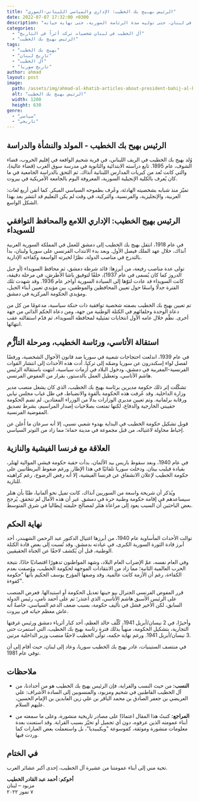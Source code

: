 ```yaml
---
title: "الرئيس بهـيج بك الخطيب: الإداري والسياسي اللبناني-السوري"
date: 2022-07-07 17:32:00 +0300
description: "سيرة حياة الرئيس بهيج بك الخطيب الإداري اللامع، والمحافظ التوافقي للسويداء، من مولده في لبنان، حتى توليه سدة الرئاسة السورية، حتى نهاية حياته."
categories:
  - "آل الخطيب في لبنان شخصيات تركت أثراً في التاريخ"
  - "الرئيس بهيج بك الخطيب"
tags:
  - "بهيج بك الخطيب"
  - "تاريخ لبنان"
  - "آل الخطيب"
  - "تاريخ سوريا"
author: ahmad
layout: post
image:
  path: /assets/img/ahmad-al-khatib-articles-about-president-bahij-al-khatib.webp
  alt: "الرئيس بهيج بك الخطيب"
  width: 1200
  height: 630
genre:
  - "سياسي"
  - "تاريخي"
---
```


## الرئيس بهيح بك الخطيب - المولد والنشأة والدراسة

وُلد بهيج بك الخطيب في الريف اللبناني، في قرية شحيم الواقعة في إقليم الخروب، قضاء الشوف، عام 1895. تابع دراسته الابتدائية والثانوية في مدرسة سوق الغرب (قضاء عالية)، والتي كانت تُعد من كبريات المدارس اللبنانية آنذاك. ثم التحق بالدراسة الجامعية في ما كان يُعرف بالكلية الإنجيلية السورية، المعروفة اليوم بالجامعة الأمريكية في بيروت.

تميّز منذ شبابه بشخصيته الهادئة، وعُرف بطموحه السياسي المبكر. كما أتقن أربع لغات: العربية، والإنجليزية، والفرنسية، والتركية، في وقت لم يكن التعليم قد انتشر بعد بهذا الشكل الواسع.

## الرئيس بهيج الخطيب: الإداري اللامع والمحافظ التوافقي للسويداء

في عام 1918، انتقل بهيج بك الخطيب إلى دمشق للعمل في المملكة السورية العربية آنذاك، خلال عهد الملك فيصل الأول. وبعد بدء الانتداب الفرنسي على سوريا ولبنان، بدأ بالتدرج في مناصب الدولة، نظرًا لخبرته الواسعة وكفاءته الإدارية.

تولى عدة مناصب رفيعة، من أبرزها: قائد شرطة دمشق، ثم محافظ السويداء (أو جبل الدروز كما كان يُسمى في عام 1937)، خلفًا لتوفيق باشا الأطرش، في مرحلة دقيقة، كانت السويداء قد عادت لتوّها إلى السيادة السورية أواخر عام 1936. وقد شهدت تلك الفترة جدلًا واسعًا حول تعيين المحافظين والموظفين، بين مؤيدي تعيين أبناء الجبل، ومؤيدي الحكومة المركزية في دمشق.

تم تعيين بهيج بك الخطيب بصفته شخصية توافقية ذات حنكة سياسية، مدعومًا من كل من دعاة الوحدة وحلفائهم في الكتلة الوطنية من جهة، ومن دعاة الحكم الذاتي من جهة أخرى. نظّم خلال عامه الأول انتخابات تمثيلية لمحافظة السويداء، ثم قدّم استقالته عقب انتهائها.

## استقالة الأتاسي، ورئاسة الخطيب، ومرحلة التأزُّم

في عام 1939، اندلعت احتجاجات شعبية في سوريا ضد قانون الأحوال الشخصية، ورفضًا لفصل لواء إسكندرون عن سوريا وضمّه إلى تركيا. أدت هذه الأحداث إلى انتشار القوات الفرنسية-المغربية في دمشق، ودخول البلاد في أزمات سياسية، انتهت باستقالة الرئيس هاشم الأتاسي، وتعطيل العمل بالدستور، بقرار من المفوض الفرنسي.

تشكّلت إثر ذلك حكومة مديرين برئاسة بهيج بك الخطيب، الذي كان يشغل منصب مدير وزارة الداخلية. وقد عُرفت هذه الحكومة بالقوة والانضباط، في ظل غياب مجلس نيابي ورقابة برلمانية. وتم تعيين مديري الوزارات بدلًا من الوزراء المعتادين. لم تضم الحكومة حقيبتي الخارجية والدفاع، لكنها تمتعت بصلاحيات إصدار المراسيم، بشرط تصديق المفوضية الفرنسية.

قوبل تشكيل حكومة الخطيب في البداية بهدوء شعبي نسبي، إلا أنه سرعان ما أُعلن عن إحباط محاولة لاغتياله، من قبل مجموعة في مدينة حماة؛ مما زاد من التوتر السياسي.

## العلاقة مع فرنسا الفيشية والنازية

في عام 1940، وبعد سقوط باريس بيد الألمان، بدأت حقبة حكومة فيشي الموالية لهتلر، بقيادة فيليب بيتان. ودخلت سوريا تلقائيًا في هذا الإطار. ورغم ضغوط البريطانيين على حكومة الخطيب لإعلان الانشقاق عن فرنسا الفيشية، إلا أنه رفض الرضوخ، رغم كراهيته للنازية.

ويُذكر أن شريحة واسعة من السوريين آنذاك، كانت تميل نحو ألمانيا، ظنًا بأن هتلر سيساعدهم في إقامة حكومة وطنية حرة في دمشق. غير أن هذه الآمال لم تتحقق. يُرجح بعض الباحثين أن السبب يعود إلى مراعاة هتلر لمصالح حليفته إيطاليا في شرق المتوسط.

## نهاية الحكم

توالت الأحداث المأساوية عام 1940، من أبرزها اغتيال الدكتور عبد الرحمن الشهبندر، أحد أبرز قادة الثورة السورية الكبرى، في عيادته بدمشق. وقد نُسبت إلى بعض قادة الكتلة الوطنية، قبل أن يُكشف لاحقًا عن الجناة الحقيقيين.

وفي العام نفسه، عمّ الإضراب العام البلاد، وشهد المواطنون تدهورًا اقتصاديًا حادًا، نتيجة الحرب العالمية الثانية؛ مما زاد من الانتقادات الموجهة لحكومة الخطيب، ووُصفت بعدم الكفاءة، رغم أن الأزمة كانت عالمية. وقد وصفها المؤرخ يوسف الحكيم بأنها "حكومة كفوءة".

قرر المفوض الفرنسي الجنرال بيو حينها تعديل الحكومة أو استبدالها. فعرض المنصب على الرئيس الأسبق هاشم الأتاسي، الذي اعتذر؛ ثم على أحمد نامي، رئيس الدولة السابق، لكن الأخير فشل في تأليف حكومة، بسبب ضعف الدعم السياسي، خاصةً أنه عاش معظم حياته في بيروت.

وأخيرًا، في 2 نيسان/أبريل 1941، كُلّف خالد العظم، أحد كبار أثرياء دمشق ورئيس غرفتها التجارية، بتشكيل الحكومة، منهياً بذلك فترة رئاسة بهيج بك الخطيب، التي استمرت حتى 3 نيسان/أبريل 1941. ورغم نهاية حكمه، تولّى الخطيب لاحقًا منصب وزير الداخلية مرتين.

في منتصف الستينيات، غادر بهيج بك الخطيب سوريا، وعاد إلى لبنان، حيث أقام إلى أن توفي عام 1981.

## ملاحظات

- **النسب:** من حيث النسب والقرابة، فإن الرئيس بهيج بك الخطيب هو من أجدادنا، من آل الخطيب القاطنين في شحيم ومزبود، والمنسوبين إلى السادة الأشراف: علي العريضي بن جعفر الصادق بن محمد الباقر بن علي زين العابدين بن الإمام الحسين، عليهم السلام.

- **المراجع:** كتبتُ هذا المقال اعتمادًا على مصادر تاريخية منشورة، وعلى ما سمعته من أبناء عمومته الذين عرفوه، دون أي تجميل أو تحيّز بسبب القرابة. وقد استعنت بعدة معلومات منشورة وموثقة، كموسوعة "ويكيبيديا"، بل واستعملت بعض العبارات كما وردت فيها.

## في الختام

تحية مني إلى أبناء عمومتنا من عشيرة آل الخطيب، إحدى أكبر عشائر العرب.

**أخوكم: أحمد عبد القادر الخطيب**  
مزبود – لبنان  
٧ تموز ٢٠٢٢